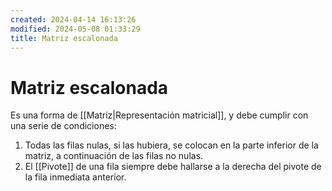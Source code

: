 ```yaml
---
created: 2024-04-14 16:13:26
modified: 2024-05-08 01:33:29
title: Matriz escalonada
---
```


# Matriz escalonada

Es una forma de [[Matriz|Representación matricial]], y debe cumplir con una serie de condiciones:

1. Todas las filas nulas, si las hubiera, se colocan en la parte inferior de la matriz, a continuación de las filas no nulas.
2. El [[Pivote]] de una fila siempre debe hallarse a la derecha del pivote de la fila inmediata anterior.
